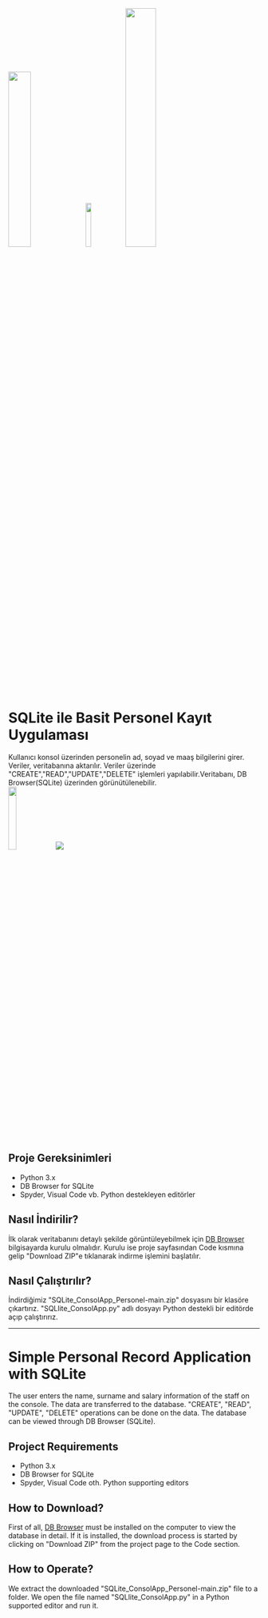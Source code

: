 <section>
  <div>
    <img src="https://upload.wikimedia.org/wikipedia/commons/thumb/3/38/SQLite370.svg/1200px-SQLite370.svg.png" width="30%">
    <img src="https://upload.wikimedia.org/wikipedia/commons/thumb/7/7e/Spyder_logo.svg/1200px-Spyder_logo.svg.png" width="15%">
    <img src="https://janikvonrotz.ch/wp-content/uploads/2015/10/Python-Logo.png" width="35%">
  </div>
</section>

# SQLite ile Basit Personel Kayıt Uygulaması

<section>
  Kullanıcı konsol üzerinden personelin ad, soyad ve maaş bilgilerini girer. Veriler, veritabanına aktarılır. Veriler üzerinde "CREATE","READ","UPDATE","DELETE" işlemleri         yapılabilir.Veritabanı, DB Browser(SQLite) üzerinden görünütülenebilir.
</section>

<img src="https://i.hizliresim.com/vLKT26.jpg" width="18%">
<img src="https://i.hizliresim.com/2IjAFz.jpg">

## Proje Gereksinimleri

* Python 3.x
* DB Browser for SQLite
* Spyder, Visual Code vb. Python destekleyen editörler

## Nasıl İndirilir?

İlk olarak veritabanını detaylı şekilde görüntüleyebilmek için <a href="https://sqlitebrowser.org">DB Browser</a> bilgisayarda kurulu olmalıdır. Kurulu ise proje sayfasından Code kısmına gelip "Download ZIP"e tıklanarak indirme işlemini başlatılır.

## Nasıl Çalıştırılır?

İndirdiğimiz "SQLite_ConsolApp_Personel-main.zip" dosyasını bir klasöre çıkartırız. "SQLlite_ConsolApp.py" adlı dosyayı Python destekli bir editörde açıp çalıştırırız.

<hr/>

# Simple Personal Record Application with SQLite

The user enters the name, surname and salary information of the staff on the console. The data are transferred to the database. "CREATE", "READ", "UPDATE", "DELETE" operations can be done on the data. The database can be viewed through DB Browser (SQLite).

## Project Requirements

* Python 3.x
* DB Browser for SQLite
* Spyder, Visual Code oth. Python supporting editors

## How to Download?

First of all, <a href="https://sqlitebrowser.org">DB Browser</a> must be installed on the computer to view the database in detail. If it is installed, the download process is started by clicking on "Download ZIP" from the project page to the Code section.

## How to Operate?
We extract the downloaded "SQLite_ConsolApp_Personel-main.zip" file to a folder. We open the file named "SQLlite_ConsolApp.py" in a Python supported editor and run it.
